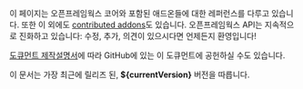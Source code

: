 이 페이지는 오픈프레임웍스 코어와 포함된 애드온들에 대한 레퍼런스를 다루고 있습니다. 또한 이 외에도 [contributed addons](http://ofxaddons.com/)도 있습니다. 오픈프레임웍스 API는 지속적으로 진화하고 있습니다: 수정, 추가, 의견이 있으시다면 언제든지 환영입니다! 

[도큐먼트 제작설명서](/ko/learning/08_other/contributing)에 따라 GitHub에 있는 이 도큐먼트에 공헌하실 수도 있습니다.

이 문서는 가장 최근에 릴리즈 된, __${currentVersion}__ 버전을 따릅니다.
